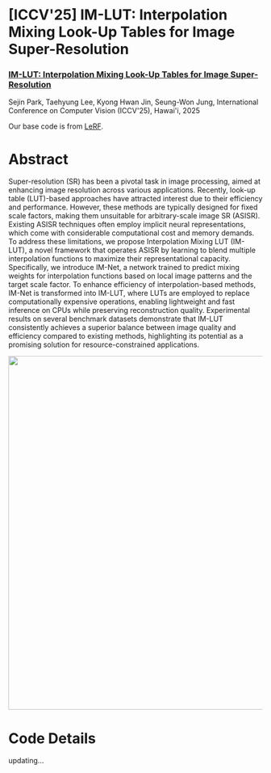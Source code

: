 # [ICCV'25] IM-LUT: Interpolation Mixing Look-Up Tables for Image Super-Resolution
### [IM-LUT: Interpolation Mixing Look-Up Tables for Image Super-Resolution](https://arxiv.org/pdf/xxx)
Sejin Park, Taehyung Lee, Kyong Hwan Jin, Seung-Won Jung, International Conference on Computer Vision (ICCV'25), Hawai'i, 2025

Our base code is from [LeRF](https://github.com/ddlee-cn/LeRF-PyTorch).

# Abstract

Super-resolution (SR) has been a pivotal task in image processing, aimed at enhancing image resolution across various applications. Recently, look-up table (LUT)-based approaches have attracted interest due to their efficiency and performance. However, these methods are typically designed for fixed scale factors, making them unsuitable for arbitrary-scale image SR (ASISR). Existing ASISR techniques often employ implicit neural representations, which come with considerable computational cost and memory demands. To address these limitations, we propose Interpolation Mixing LUT (IM-LUT), a novel framework that operates ASISR by learning to blend multiple interpolation functions to maximize their representational capacity. Specifically, we introduce IM-Net, a network trained to predict mixing weights for interpolation functions based on local image patterns and the target scale factor. To enhance efficiency of interpolation-based methods, IM-Net is transformed into IM-LUT, where LUTs are employed to replace computationally expensive operations, enabling lightweight and fast inference on CPUs while preserving reconstruction quality. Experimental results on several benchmark datasets demonstrate that IM-LUT consistently achieves a superior balance between image quality and efficiency compared to existing methods, highlighting its potential as a promising solution for resource-constrained applications.

<p align="center"><img src="[https://github.com/Vision-sejin/FDCNet/assets/117714660/1a6a6cdb-c98a-490e-abe3-3359e268391d/table.png](https://github.com/user-attachments/assets/8fa8ca83-110f-415f-9128-2300ba67bbed)"width="800" height="700"/>

# Code Details
updating...


